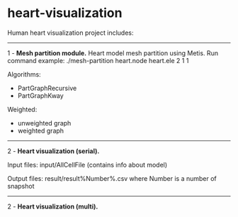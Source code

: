 heart-visualization
===================

Human heart visualization project includes:

-------------------

1 - **Mesh partition module.** Heart model mesh partition using Metis.
Run command example: ./mesh-partition heart.node heart.ele 2 1 1

Algorithms:
- PartGraphRecursive
- PartGraphKway

Weighted:
- unweighted graph
- weighted graph

-------------------

2 - **Heart visualization (serial).**

Input files: input/AllCellFile (contains info about model)

Output files: result/result%Number%.csv where Number is a number of snapshot

-------------------

2 - **Heart visualization (multi).**


